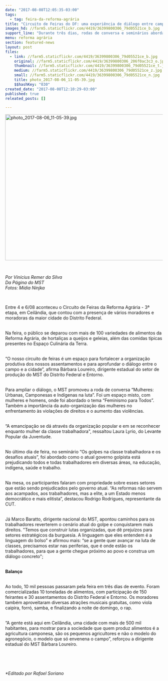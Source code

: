```yaml
---
date: "2017-08-08T12:05:35-03:00"
tags:
  - tag: feira-da-reforma-agrária
title: "Circuito de Feiras do DF: uma experiência de diálogo entre campo e cidade"
images_hd: //farm5.staticflickr.com/4419/36399800306_79d05521ce_b.jpg
support_line: "Durante três dias, rodas de conversa e seminários abordaram temas importantes para os trabalhadores."
menu: reforma agrária
section: featured-news
layout: post
files:
  - link: //farm5.staticflickr.com/4419/36399800306_79d05521ce_b.jpg
    original: //farm5.staticflickr.com/4419/36399800306_206f0ac3c3_o.jpg
    thumbnail: //farm5.staticflickr.com/4419/36399800306_79d05521ce_t.jpg
    medium: //farm5.staticflickr.com/4419/36399800306_79d05521ce_z.jpg
    small: //farm5.staticflickr.com/4419/36399800306_79d05521ce_n.jpg
    title: photo_2017-08-06_11-05-39.jpg
    $$hashKey: "030"
created_date: "2017-08-08T12:10:29-03:00"
published: true
releated_posts: []

---
```

<p><img alt="photo_2017-08-06_11-05-39.jpg" height="466" src="//farm5.staticflickr.com/4419/36399800306_79d05521ce_b.jpg" width="700" /></p>

<p>&nbsp;</p>

<p><em>Por Vin&iacute;cius Remer da Silva<br />
Da P&aacute;gina do MST<br />
Fotos: M&iacute;dia Ninjka</em></p>

<p>&nbsp;</p>

<p>Entre 4 e 6/08 aconteceu o Circuito de Feiras da Reforma Agr&aacute;ria - 3&ordf; etapa, em Ceil&acirc;ndia, que contou com a presen&ccedil;a de v&aacute;rios moradores e moradoras da maior cidade do Distrito Federal.</p>

<p><br />
Na feira, o p&uacute;blico se deparou com mais de 100 variedades de alimentos da Reforma Agr&aacute;ria, de hortali&ccedil;as a queijos e geleias, al&eacute;m das comidas t&iacute;picas presentes no Espa&ccedil;o Culin&aacute;ria da Terra.&nbsp;</p>

<p><br />
&ldquo;O nosso circuito de feiras &eacute; um espa&ccedil;o para fortalecer a organiza&ccedil;&atilde;o produtiva dos nossos assentamentos e para aprofundar o di&aacute;logo entre o campo e a cidade&rdquo;, afirma B&aacute;rbara Loureiro, dirigente estadual do setor de produ&ccedil;&atilde;o do MST do Distrito Federal e Entorno.</p>

<p><br />
Para ampliar o di&aacute;logo, o MST promoveu a roda de conversa &ldquo;Mulheres: Urbanas, Camponesas e Ind&iacute;genas na luta&rdquo;. Foi um espa&ccedil;o misto, com mulheres e homens, onde foi abordado o tema &ldquo;Feminismo para Todos&rdquo;. Tamb&eacute;m a import&acirc;ncia da auto-organiza&ccedil;&atilde;o das mulheres no enfrentamento &agrave;s viola&ccedil;&otilde;es de direitos e o aumento das viol&ecirc;ncias.</p>

<p><br />
&ldquo;A emancipa&ccedil;&atilde;o se d&aacute; atrav&eacute;s da organiza&ccedil;&atilde;o popular e em se reconhecer enquanto mulher da classe trabalhadora&quot;, ressaltou Laura Lyrio, do Levante Popular da Juventude.</p>

<p><br />
No &uacute;ltimo dia de feira, no semin&aacute;rio &ldquo;Os golpes na classe trabalhadora e os desafios atuais&rdquo;, foi abordado como o atual governo golpista est&aacute; prejudicando todos e todas trabalhadores em diversas &aacute;reas, na educa&ccedil;&atilde;o, ind&iacute;gena, sa&uacute;de e trabalho.</p>

<p><br />
Na mesa, os participantes falaram com propriedade sobre esses setores que est&atilde;o sendo prejudicados pelo governo atual. &ldquo;As reformas n&atilde;o servem aos acampados, aos trabalhadores, mas a elite, a um Estado menos democr&aacute;tico e mais elitista&rdquo;, destacou Rodrigo Rodrigues, representante da CUT.</p>

<p><br />
J&aacute; Marco Baratto, dirigente nacional do MST, apontou caminhos para os trabalhadores reverterem o cen&aacute;rio atual do golpe e conquistarem mais direitos. &quot;Temos que construir lutas organizadas, que d&ecirc; preju&iacute;zos para setores estrat&eacute;gicos da burguesia. A linguagem que eles entendem &eacute; a linguagem do bolso&quot; e afirmou mais: &ldquo;se a gente quer avan&ccedil;ar na luta de classes, precisamos estar nas periferias, que &eacute; onde est&atilde;o os trabalhadores, para que a gente chegue pr&oacute;ximo ao povo e construa um di&aacute;logo concreto&quot;;</p>

<p><br />
<strong>Balan&ccedil;o </strong></p>

<p><br />
Ao todo, 10 mil pessoas passaram pela feira em tr&ecirc;s dias de evento. Foram comercializadas 10 toneladas de alimentos, com participa&ccedil;&atilde;o de 150 feirantes e 30 assentamentos do Distrito Federal e Entorno. Os moradores tamb&eacute;m aproveitaram diversas atra&ccedil;&otilde;es musicais gratuitas, como viola caipira, forr&oacute;, samba, e finalizando a noite de domingo, o rap.</p>

<p><br />
&ldquo;A gente est&aacute; aqui em Ceil&acirc;ndia, uma cidade com mais de 500 mil habitantes, para mostrar para a sociedade que quem produz alimentos &eacute; a agricultura camponesa, s&atilde;o os pequenos agricultores e n&atilde;o o modelo do agroneg&oacute;cio, o modelo que s&oacute; envenena o campo&rdquo;, refor&ccedil;ou a dirigente estadual do MST B&aacute;rbara Loureiro.</p>

<p>&nbsp;</p>

<p>&nbsp;</p>

<p><em>*Editado por Rafael Soriano</em></p>
